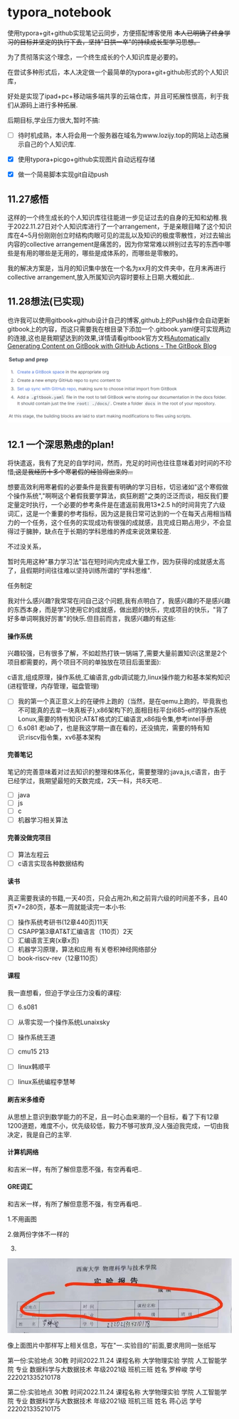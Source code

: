 # typora_notebook
使用typora+git+github实现笔记云同步，方便搭配博客使用
~~本人已明确了终身学习的目标并坚定的执行下去，坚持"日拱一卒"的持续成长型学习思想。~~

为了贯彻落实这个理念，一个终生成长的个人知识库是必要的。

在尝试多种形式后，本人决定做一个最简单的typora+git+github形式的个人知识库，

好处是实现了ipad+pc+移动端多端共享的云端仓库，并且可拓展性很高，利于我们从源码上进行多种拓展.

后期目标,学业压力很大,暂时不搞:

- [ ] 待时机成熟，本人将会用一个服务器在域名为www.lozijy.top的网站上动态展示自己的个人知识库.
- [x] 使用typora+picgo+github实现图片自动远程存储
- [x] 做一个简易脚本实现git自动push



## 11.27感悟

这样的一个终生成长的个人知识库往往能进一步见证过去的自身的无知和幼稚.我于2022.11.27日对个人知识库进行了一个arrangement，于是亲眼目睹了这个知识库在4~5月份刚刚创立时结构肉眼可见的混乱以及知识的极度零散性，对过去输出内容的collective arrangement是痛苦的，因为你常常难以辨别过去写的东西中哪些是有用的哪些是无用的，哪些是成体系的，而哪些是零散的。



我的解决方案是，当月的知识集中放在一个名为xx月的文件夹中，在月末再进行collective arrangement,放入所属知识内容时要标上日期.大概如此..





## 11.28想法(已实现)

也许我可以使用gitbook+github设计自己的博客,github上的Push操作会自动更新gitbook上的内容，而这只需要我在根目录下添加一个.gitbook.yaml便可实现两边的连接,这也是我期望达到的效果,详情请看gitbook官方文档[Automatically Generating Content on GitBook with GitHub Actions - The GitBook Blog](https://blog.gitbook.com/learn/tips-and-tricks/automatically-generating-content-on-gitbook-with-github-actions)

![image-20221128172607700](https://raw.githubusercontent.com/lozijy/image/main/image-20221128172607700.png)



## 12.1 一个深思熟虑的plan!

将快遣返，我有了充足的自学时间，然而，充足的时间也往往意味着对时间的不珍惜~~,这是我经历十多个寒暑假的经验得出来的...~~

想要高效利用寒暑假的必要条件是我要有明确的学习目标，切忌诸如"这个寒假做个操作系统","啊啊这个暑假我要学算法，疯狂刷题"之类的泛泛而谈，相反我们要定量定时执行，一个必要的参考条件是在遣返前我用13*2.5 h的时间背完了六级词汇，这是一个重要的参考指标，因为这是我日常可达到的一个在每天占用相当精力的一个任务，这个任务的实现成功有很强的成就感，且完成日期占用少，不会显得过于臃肿，缺点在于长期的学科思维的养成来说效果较差.

不过没关系，

暂时先用这种"暴力学习法"旨在短时间内完成大量工作，因为获得的成就感太高了，且假期时间往往难以坚持训练所谓的"学科思维".



任务制定

我对什么感兴趣?我常常在问自己这个问题,我有点明白了，我感兴趣的不是感兴趣的东西本身，而是学习使用它的成就感，做出题的快乐，完成项目的快乐，"背了好多单词啊我好厉害"的快乐.但目前而言，我感兴趣的有这些:

#### 操作系统

兴趣较强，已有很多了解，不如趁热打铁一锅端了,需要大量前置知识(这里是2个项目都需要的，两个项目不同的单独放在项目后面里面):

c语言,组成原理，操作系统,汇编语言,gdb调试能力,linux操作能力和基本架构知识(进程管理，内存管理，磁盘管理)

- [ ] 我的第一个真正意义上的在硬件上跑的（当然，是在qemu上跑的，毕竟我也不可能真的去拿一块真板子),x86架构下的,面相目标平台i685-elf的操作系统Lonux,需要的特有知识:AT&T格式的汇编语言,x86指令集,参考intel手册
- [ ] 6.s081 老lab了，也是我这学期一直在看的，还没搞完，需要的特有知识:riscv指令集，xv6基本架构

#### 完善笔记

笔记的完善意味着对过去知识的整理和体系化，需要整理的:java,js,c语言，由于已经学过，我期望最短的天数完成，2天一科，共8天吧..

- [ ] java
- [ ] js
- [ ] c
- [ ] 机器学习相关算法

#### 完善没做完项目

- [ ] 算法左程云
- [ ] c语言实现各种数据结构

#### 读书

真正需要我读的书籍,一天40页，只会占用2h,和之前背六级的时间差不多，且40页*7=280页，基本一周就能读完一本小书:

- [ ] 操作系统考研书(12章440页)11天
- [ ] CSAPP第3章AT&T汇编语言（110页）2天
- [ ] 汇编语言王爽(x章x页)
- [ ] 机器学习原理，算法和应用 有关卷积神经网络部分
- [ ] book-riscv-rev（12章110页）

#### 课程

我一直想看，但迫于学业压力没看的课程:

- [ ] 6.s081
- [ ] 从零实现一个操作系统Lunaixsky

- [ ] 操作系统王道
- [ ] cmu15 213
- [ ] linux韩顺平
- [ ] linux系统编程李慧琴

#### 刷吉米多维奇

从思想上意识到数学能力的不足，且一时心血来潮的一个目标，看了下有12章1200道题，难度不小，优先级较低，毅力不够可放弃,没人强迫我完成，一切由我决定，我是自己的主宰.

#### 计算机网络

和吉米一样，有所了解但意愿不强，有空再看吧..

#### GRE词汇

和吉米一样，有所了解但意愿不强，有空再看吧..



1.不用画图

2.做两份字体不一样的

3.

![image-20221201152222065](https://raw.githubusercontent.com/lozijy/image/main/image-20221201152222065.png)

像上面图片中那样写上相关信息，写在"一.实验目的"前面,要求用同一张纸写

第一份:实验地点 30教 时间2022.11.24 课程名称 大学物理实验 学院 人工智能学院 专业 数据科学与大数据技术 年级2021级 班机三班 姓名 罗梓峻 学号222021335210178

第二份:实验地点 30教 时间2022.11.24 课程名称 大学物理实验 学院 人工智能学院 专业 数据科学与大数据技术 年级2021级 班机三班 姓名 蒋心远 学号 222021335210175
